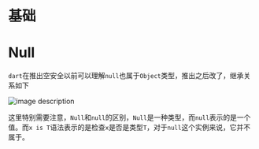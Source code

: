 # 基础





# Null

`dart`在推出空安全以前可以理解`null`也属于`Object`类型，推出之后改了，继承关系如下

![image description](../../imgs/dart_empty.png)

这里特别需要注意，`Null`和`null`的区别，`Null`是一种类型，而`null`表示的是一个值。而`x is T`语法表示的是检查`x`是否是类型`T`，对于`null`这个实例来说，它并不属于。
